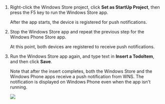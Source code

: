 
1. Right-click the Windows Store project, click **Set as StartUp Project**, then press the F5 key to run the Windows Store app.
    
    After the app starts, the device is registered for push notifications.

2. Stop the Windows Store app and repeat the previous step for the Windows Phone Store app.

    At this point, both devices are registered to receive push notifications.

3. Run the Windows Store app again, and type text in **Insert a TodoItem**, and then click **Save**.

    Note that after the insert completes, both the Windows Store and the Windows Phone apps receive a push notification from WNS. The notification is displayed on Windows Phone even when the app isn't running.

    ![](./media/app-service-mobile-windows-universal-test-push/mobile-quickstart-push5-wp8.png)

